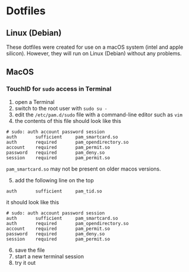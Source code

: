 # Dotfiles

## Linux (Debian)

These dotfiles were created for use on a macOS system (intel and apple silicon). However, they will run on Linux (Debian) without any problems.

## MacOS

### TouchID for `sudo` access in Terminal

1. open a Terminal 
2. switch to the root user with `sudo su -`
3. edit the `/etc/pam.d/sudo` file with a command-line editor such as `vim` 
4. the contents of this file should look like this

```
# sudo: auth account password session
auth       sufficient     pam_smartcard.so
auth       required       pam_opendirectory.so
account    required       pam_permit.so
password   required       pam_deny.so
session    required       pam_permit.so
```

`pam_smartcard.so` may not be present on older macos versions.

5. add the following line on the top 
``` 
auth       sufficient     pam_tid.so
```

it should look like this 

```
# sudo: auth account password session
auth       sufficient     pam_smartcard.so
auth       required       pam_opendirectory.so
account    required       pam_permit.so
password   required       pam_deny.so
session    required       pam_permit.so
```
6. save the file
7. start a new terminal session
8. try it out
